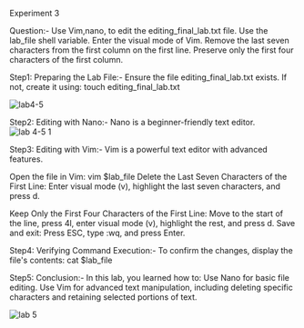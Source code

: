 Experiment 3

Question:- Use Vim,nano, to edit the editing_final_lab.txt file. Use the lab_file shell variable. Enter the visual mode of Vim. Remove the last seven characters from the first column on the first line. Preserve only the first four characters of the first column.

Step1: Preparing the Lab File:- Ensure the file editing_final_lab.txt exists. If not, create it using: touch editing_final_lab.txt

![lab4-5](https://github.com/user-attachments/assets/d704391d-e7f9-4627-94ed-077efc5a21ef)

Step2: Editing with Nano:- Nano is a beginner-friendly text editor.
![lab 4-5 1](https://github.com/user-attachments/assets/9b68a0be-ac9a-4173-97e3-6684c97a7978)


Step3: Editing with Vim:- Vim is a powerful text editor with advanced features.

Open the file in Vim: vim $lab_file
Delete the Last Seven Characters of the First Line:
Enter visual mode (v), highlight the last seven characters, and press d.

Keep Only the First Four Characters of the First Line:
Move to the start of the line, press 4l, enter visual mode (v), highlight the rest, and press d.
Save and exit: Press ESC, type :wq, and press Enter.

Step4: Verifying Command Execution:- To confirm the changes, display the file's contents: cat $lab_file

Step5: Conclusion:- In this lab, you learned how to: Use Nano for basic file editing. Use Vim for advanced text manipulation, including deleting specific characters and retaining selected portions of text.

![lab 5](https://github.com/user-attachments/assets/89294efb-9228-4d8c-a708-0fbb1965b5b2)
